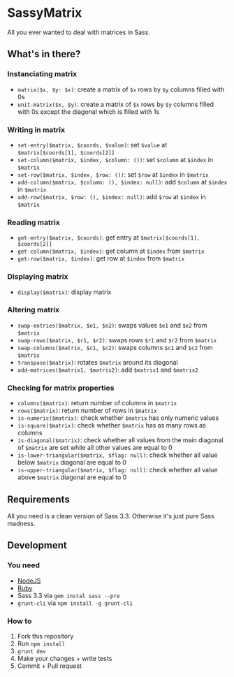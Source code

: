 # SassyMatrix

All you ever wanted to deal with matrices in Sass.

## What's in there?

### Instanciating matrix
* `matrix($x, $y: $x)`: create a matrix of `$x` rows by `$y` columns filled with 0s
* `unit-matrix($x, $y)`: create a matrix of `$x` rows by `$y` columns filled with 0s except the diagonal which is filled with 1s

### Writing in matrix
* `set-entry($matrix, $coords, $value)`: set `$value` at `$matrix[$coords[1], $coords[2]]`
* `set-column($matrix, $index, $column: ())`: set `$column` at `$index` in `$matrix`
* `set-row($matrix, $index, $row: ())`: set `$row` at `$index` in `$matrix`
* `add-column($matrix, $column: (), $index: null)`: add `$column` at `$index` in `$matrix`
* `add-row($matrix, $row: (), $index: null)`: add `$row` at `$index` in `$matrix`

### Reading matrix
* `get-entry($matrix, $coords)`: get entry at `$matrix[$coords[1], $coords[2]]`
* `get-column($matrix, $index)`: get column at `$index` from `$matrix`
* `get-row($matrix, $index)`: get row at `$index` from `$matrix`

### Displaying matrix
* `display($matrix)`: display matrix

### Altering matrix
* `swap-entries($matrix, $e1, $e2)`: swaps values `$e1` and `$e2` from `$matrix`
* `swap-rows($matrix, $r1, $r2)`: swaps rows `$r1` and `$r2` from `$matrix`
* `swap-columns($matrix, $c1, $c2)`: swaps columns `$c1` and `$c2` from `$matrix`
* `transpose($matrix)`: rotates `$matrix` around its diagonal
* `add-matrices($matrix1, $matrix2)`: add `$matrix1` and `$matrix2`

### Checking for matrix properties
* `columns($matrix)`: return number of columns in `$matrix`
* `rows($matrix)`: return number of rows in `$matrix`
* `is-numeric($matrix)`: check whether `$matrix` has only numeric values
* `is-square($matrix)`: check whether `$matrix` has as many rows as columns
* `is-diagonal($matrix)`: check whether all values from the main diagonal of `$matrix` are set while all other values are equal to 0
* `is-lower-triangular($matrix, $flag: null)`: check whether all value below `$matrix` diagonal are equal to 0
* `is-upper-triangular($matrix, $flag: null)`: check whether all value above `$matrix` diagonal are equal to 0

## Requirements

All you need is a clean version of Sass 3.3. Otherwise it's just pure Sass madness.

## Development

### You need

  * [NodeJS](http://nodejs.org)
  * [Ruby](https://www.ruby-lang.org/)
  * Sass 3.3 via `gem instal sass --pre`
  * `grunt-cli` via `npm install -g grunt-cli`

### How to

  1. Fork this repository
  2. Run `npm install`
  3. `grunt dev`
  4. Make your changes + write tests
  5. Commit + Pull request

